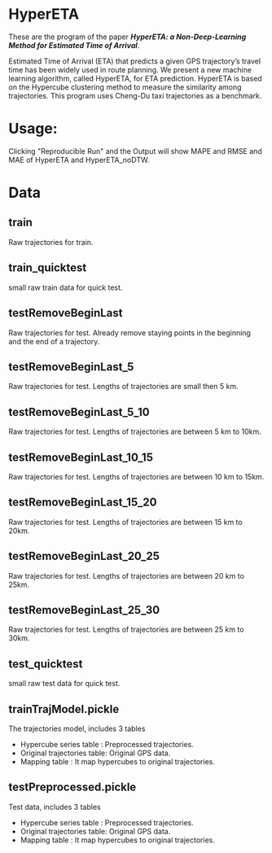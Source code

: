# HyperETA

These are the program of the paper ***HyperETA: a Non-Deep-Learning Method for Estimated Time of Arrival***. 

Estimated Time of Arrival (ETA) that predicts a given GPS trajectory’s travel time has been widely used in route planning. 
We present a new machine learning algorithm, called HyperETA, for ETA prediction.
HyperETA is based on the Hypercube clustering method to measure the similarity among trajectories.
This program uses Cheng-Du taxi trajectories as a benchmark.


# Usage:

Clicking "Reproducible Run" and the Output will show MAPE and RMSE and MAE of HyperETA and HyperETA_noDTW.


# Data

## train

Raw trajectories for train.

## train_quicktest

small raw train data for quick test.

## testRemoveBeginLast

Raw trajectories for test.
Already remove staying points in the beginning and the end of a trajectory.

## testRemoveBeginLast_5
Raw trajectories for test. Lengths of trajectories are small then 5 km.


## testRemoveBeginLast_5_10
Raw trajectories for test. Lengths of trajectories are between 5 km to 10km.

## testRemoveBeginLast_10_15
Raw trajectories for test. Lengths of trajectories are between 10 km to 15km.

## testRemoveBeginLast_15_20
Raw trajectories for test. Lengths of trajectories are between 15 km to 20km.

## testRemoveBeginLast_20_25
Raw trajectories for test. Lengths of trajectories are between 20 km to 25km.

## testRemoveBeginLast_25_30
Raw trajectories for test. Lengths of trajectories are between 25 km to 30km.

## test_quicktest

small raw test data for quick test.

## trainTrajModel.pickle

The trajectories model, includes 3 tables
* Hypercube series table : Preprocessed trajectories.
* Original trajectories table: Original GPS data.
* Mapping table : It map hypercubes to original trajectories.

## testPreprocessed.pickle

Test data, includes 3 tables
* Hypercube series table : Preprocessed trajectories.
* Original trajectories table: Original GPS data.
* Mapping table : It map hypercubes to original trajectories.

